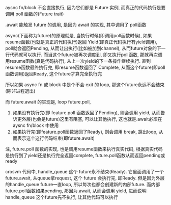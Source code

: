 aysnc fn/block 不会直接执行, 因为它们都是 Future 实例, 而真正的代码执行是要调用 poll 函数的(Future trait)

.await 能触发 future 的调用, 是因为 await 的实现, 其中调用了 poll函数

async(下面称为future)的原理就是, 当执行时候(即调用poll函数时候), 如果resume函数(也就是真正的代码执行)返回 Yield(即真正代码执行有yield调用), poll就会返回Pending, 从而让出执行(比如被加到channel), 从而future对象的下一行代码就可以执行. 而当这个future被再次调度到, 即又执行poll函数, 那就再次调用resume函数(真是代码执行), 从上一次yield的下一条操作继续执行. 直到resume函数最终执行完, 即resume函数返回了 Complete, 从而这个future(即poll函数调用)返回Ready, 这个future才算完全执行完

所以如果 async fn 或 block 中是个不会 exit 的 loop, 那这个future永远不会结束(除非进程退出)

而 future.await 的实现是, loop future.poll, 
1. 如果没有执行完(即 feature.poll 函数返回了Pending), 则会调用 yield, 从而告诉更外层(也会是future)这里有阻塞, 可以让其他执行, 这也就是.await必须在aysnc fn/block 中使用
2. 如果执行完(即feature.poll函数返回了Ready), 则会调用 break, 跳出loop, 从而表示这个这行代码结束(即future.await)

注, future.poll 函数的实现, 也是调用resume函数来执行真实代码, 根据真实代码是执行到了yield还是执行完全返回complete, future.poll函数从而返回pending或ready

crosvm 代码中, handle_queue 这个 future永不结束(Ready). 它里面调用了一个 future.await, 从queue拿request, 这个 future 会执行完, 即Ready. 但是因为外层的handle_queue future一直loop, 所以每次也都会创建新的内部future. 而内部future.poll函数如果pending, 那因为.await, 从而会调用 yield, 进而说明handle_queue 这个future先不执行, 让其他代码可以执行